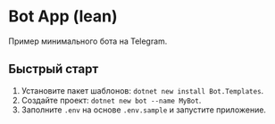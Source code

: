 # Bot App (lean)

Пример минимального бота на Telegram.

## Быстрый старт

1. Установите пакет шаблонов: `dotnet new install Bot.Templates`.
2. Создайте проект: `dotnet new bot --name MyBot`.
3. Заполните `.env` на основе `.env.sample` и запустите приложение.
